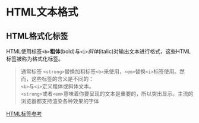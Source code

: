 # HTML文本格式

## HTML格式化标签

HTML使用标签`<b>`**粗体**(bold)与`<i>`*斜体*(italic)对输出文本进行格式，这些HTML标签被称为格式化标签。

> 通常标签 `<strong>`替换加粗标签`<b>`来使用，`<em>`替换`<i>`标签使用。然而，这些标签的含义是不同的：  
> `<b>`与`<i>`定义粗体或斜体文本。  
> `<strong>`或者`<em>`意味着你要呈现的文本是重要的，所以突出显示。主流的浏览器都支持渲染各种效果的字体


[HTML标签参考](./99.HTML标签参考.md)